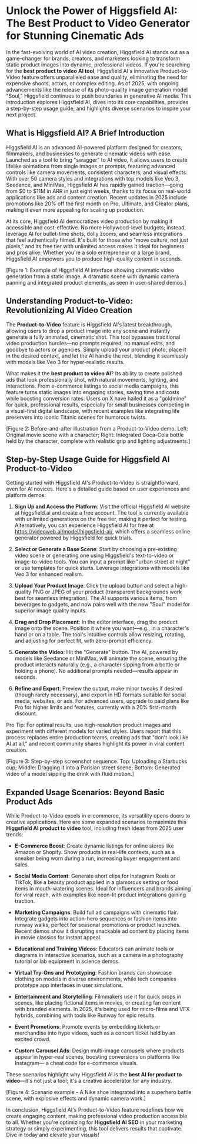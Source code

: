 # Unlock the Power of Higgsfield AI: The Best Product to Video Generator for Stunning Cinematic Ads

In the fast-evolving world of AI video creation, Higgsfield AI stands out as a game-changer for brands, creators, and marketers looking to transform static product images into dynamic, professional videos. If you're searching for the **best product to video AI tool**, Higgsfield AI's innovative Product-to-Video feature offers unparalleled ease and quality, eliminating the need for expensive shoots, actors, or complex editing. As of 2025, with ongoing advancements like the release of its photo-quality image generation model "Soul," Higgsfield continues to push boundaries in generative AI media. This introduction explores Higgsfield AI, dives into its core capabilities, provides a step-by-step usage guide, and highlights diverse scenarios to inspire your next project.

## What is Higgsfield AI? A Brief Introduction

Higgsfield AI is an advanced AI-powered platform designed for creators, filmmakers, and businesses to generate cinematic videos with ease. Launched as a tool to bring "swagger" to AI video, it allows users to create lifelike animations from single images or prompts, featuring advanced controls like camera movements, consistent characters, and visual effects. With over 50 camera styles and integrations with top models like Veo 3, Seedance, and MiniMax, Higgsfield AI has rapidly gained traction—going from $0 to $11M in ARR in just eight weeks, thanks to its focus on real-world applications like ads and content creation. Recent updates in 2025 include promotions like 20% off the first month on Pro, Ultimate, and Creator plans, making it even more appealing for scaling up production.

At its core, Higgsfield AI democratizes video production by making it accessible and cost-effective. No more Hollywood-level budgets; instead, leverage AI for bullet-time shots, dolly zooms, and seamless integrations that feel authentically filmed. It's built for those who "move culture, not just pixels," and its free tier with unlimited access makes it ideal for beginners and pros alike. Whether you're a solo entrepreneur or a large brand, Higgsfield AI empowers you to produce high-quality content in seconds.

[Figure 1: Example of Higgsfield AI interface showing cinematic video generation from a static image. A dramatic scene with dynamic camera panning and integrated product elements, as seen in user-shared demos.]

## Understanding Product-to-Video: Revolutionizing AI Video Creation

The **Product-to-Video** feature is Higgsfield AI's latest breakthrough, allowing users to drop a product image into any scene and instantly generate a fully animated, cinematic shot. This tool bypasses traditional video production hurdles—no prompts required, no manual edits, and goodbye to actors or agencies. Simply upload your product photo, place it in the desired context, and let the AI handle the rest, blending it seamlessly with models like Veo 3 for hyper-realistic results.

What makes it the **best product to video AI**? Its ability to create polished ads that look professionally shot, with natural movements, lighting, and interactions. From e-commerce listings to social media campaigns, this feature turns static images into engaging stories, saving time and costs while boosting conversion rates. Users on X have hailed it as a "goldmine" for quick, professional results, especially for small businesses competing in a visual-first digital landscape, with recent examples like integrating life preservers into iconic Titanic scenes for humorous twists.

[Figure 2: Before-and-after illustration from a Product-to-Video demo. Left: Original movie scene with a character; Right: Integrated Coca-Cola bottle held by the character, complete with realistic grip and lighting adjustments.]

## Step-by-Step Usage Guide for Higgsfield AI Product-to-Video

Getting started with Higgsfield AI's Product-to-Video is straightforward, even for AI novices. Here's a detailed guide based on user experiences and platform demos:

1. **Sign Up and Access the Platform**: Visit the official Higgsfield AI website at higgsfield.ai and create a free account. The tool is currently available with unlimited generations on the free tier, making it perfect for testing. Alternatively, you can experience Higgsfield AI for free at https://videoweb.ai/model/higgsfield-ai/, which offers a seamless online generator powered by Higgsfield for quick trials.

2. **Select or Generate a Base Scene**: Start by choosing a pre-existing video scene or generating one using Higgsfield's text-to-video or image-to-video tools. You can input a prompt like "urban street at night" or use templates for quick starts. Leverage integrations with models like Veo 3 for enhanced realism.

3. **Upload Your Product Image**: Click the upload button and select a high-quality PNG or JPEG of your product (transparent backgrounds work best for seamless integration). The AI supports various items, from beverages to gadgets, and now pairs well with the new "Soul" model for superior image quality inputs.

4. **Drag and Drop Placement**: In the editor interface, drag the product image onto the scene. Position it where you want—e.g., in a character's hand or on a table. The tool's intuitive controls allow resizing, rotating, and adjusting for perfect fit, with zero-prompt efficiency.

5. **Generate the Video**: Hit the "Generate" button. The AI, powered by models like Seedance or MiniMax, will animate the scene, ensuring the product interacts naturally (e.g., a character sipping from a bottle or holding a phone). No additional prompts needed—results appear in seconds.

6. **Refine and Export**: Preview the output, make minor tweaks if desired (though rarely necessary), and export in HD formats suitable for social media, websites, or ads. For advanced users, upgrade to paid plans like Pro for higher limits and features, currently with a 20% first-month discount.

Pro Tip: For optimal results, use high-resolution product images and experiment with different models for varied styles. Users report that this process replaces entire production teams, creating ads that "don't look like AI at all," and recent community shares highlight its power in viral content creation.

[Figure 3: Step-by-step screenshot sequence. Top: Uploading a Starbucks cup; Middle: Dragging it into a Parisian street scene; Bottom: Generated video of a model sipping the drink with fluid motion.]

## Expanded Usage Scenarios: Beyond Basic Product Ads

While Product-to-Video excels in e-commerce, its versatility opens doors to creative applications. Here are some expanded scenarios to maximize this **Higgsfield AI product to video** tool, including fresh ideas from 2025 user trends:

- **E-Commerce Boost**: Create dynamic listings for online stores like Amazon or Shopify. Show products in real-life contexts, such as a sneaker being worn during a run, increasing buyer engagement and sales.

- **Social Media Content**: Generate short clips for Instagram Reels or TikTok, like a beauty product applied in a glamorous setting or food items in mouth-watering scenes. Ideal for influencers and brands aiming for viral reach, with examples like neon-lit product integrations gaining traction.

- **Marketing Campaigns**: Build full ad campaigns with cinematic flair. Integrate gadgets into action-hero sequences or fashion items into runway walks, perfect for seasonal promotions or product launches. Recent demos show it disrupting snackable ad content by placing items in movie classics for instant appeal.

- **Educational and Training Videos**: Educators can animate tools or diagrams in interactive scenarios, such as a camera in a photography tutorial or lab equipment in science demos.

- **Virtual Try-Ons and Prototyping**: Fashion brands can showcase clothing on models in diverse environments, while tech companies prototype app interfaces in user simulations.

- **Entertainment and Storytelling**: Filmmakers use it for quick props in scenes, like placing fictional items in movies, or creating fan content with branded elements. In 2025, it's being used for micro-films and VFX hybrids, combining with tools like Runway for epic results.

- **Event Promotions**: Promote events by embedding tickets or merchandise into hype videos, such as a concert ticket held by an excited crowd.

- **Custom Carousel Ads**: Design multi-image carousels where products appear in hyper-real scenes, boosting conversions on platforms like Instagram— a cheat code for e-commerce visuals.

These scenarios highlight why Higgsfield AI is the **best AI for product to video**—it's not just a tool; it's a creative accelerator for any industry.

[Figure 4: Scenario example - A Nike shoe integrated into a superhero battle scene, with explosive effects and dynamic camera work.]

In conclusion, Higgsfield AI's Product-to-Video feature redefines how we create engaging content, making professional video production accessible to all. Whether you're optimizing for **Higgsfield AI SEO** in your marketing strategy or simply experimenting, this tool delivers results that captivate. Dive in today and elevate your visuals!
